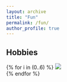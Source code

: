 ```yaml
---
layout: archive
title: "Fun"
permalink: /fun/
author_profile: true
---
```

## Hobbies
{% for i in (0..6) %}
<img src="/files/{{ i }}.jpg"><br>
{% endfor %}

